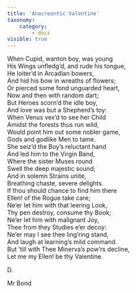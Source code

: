 ```yaml
---
title: 'Anacreontic Valentine'
taxonomy:
    category:
        - docs
visible: true
---
```


When Cupid, wanton boy, was young  
His Wings unfledg’d, and rude his tongue,  
He loiter’d in Arcadian bowers,  
And hid his bow in wreaths of flowers;  
Or pierced some fond unguarded heart,  
<span data-tippy="With now and then a random dart" class="green">Now and then with random dart</span>;  
But Heroes scorn’d the idle boy,  
And love was but a Shepherd’s toy:  
When Venus vex’d to see her Child  
Amidst the forests thus run wild,  
Would point him out some nobler game,  
Gods and godlike Men to tame.  
She seiz’d the Boy’s reluctant hand  
And led him to the Virgin Band,  
Where the sister Muses round  
Swell the deep majestic sound;  
And in solemn Strains unite,  
Breathing chaste, severe delights.  
If thou should chance to find him there  
Ellen! of the Rogue take care;  
Ne’er let him with that leering Look,  
Thy pen destroy, consume thy Book;  
Ne’er let him with malignant Joy,  
Thee from they Studies e’er decoy:  
Ne’er may I see thee ling’ring stand,  
And laugh at learning’s mild command.  
But ’till with Thee Minerva’s pow’rs decline,  
Let me my Ellen! be thy Valentine.  
  
D.  

<div class="author">Mr Bond</div>